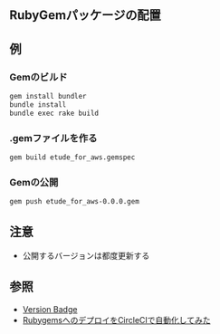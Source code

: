 RubyGemパッケージの配置
---

## 例
### Gemのビルド
```bash
gem install bundler
bundle install
bundle exec rake build
```

### .gemファイルを作る
```bash
gem build etude_for_aws.gemspec 
```
### Gemの公開
```bash
gem push etude_for_aws-0.0.0.gem 
```

## 注意
+ 公開するバージョンは都度更新する

## 参照
+ [Version Badge](https://badge.fury.io/)
+ [RubygemsへのデプロイをCircleCIで自動化してみた](http://leko.jp/archives/871)